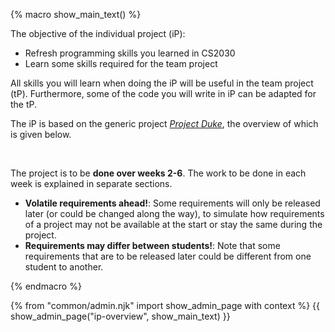 {% macro show_main_text() %}
<div id="main">

<div id="title">

</div>
<div id="body">

The objective of the individual project (iP):
* Refresh programming skills you learned in CS2030
* Learn some skills required for the team project

All skills you will learn when doing the iP will be useful in the team project (tP). Furthermore, some of the code you will write in iP can be adapted for the tP.

The iP is based on the generic project [_Project Duke_](../se-book-adapted/projectDuke/index.html), the overview of which is given below.

<include src="dukeFragment.md" boilerplate var-header="**Duke - Overview**" var-fragment="text.md#intro" />
<br>

The project is to be **done over weeks 2-6**. The work to be done in each week is explained in separate sections.

<box type="warning">

* **Volatile requirements ahead!**: Some requirements will only be released later (or could be changed along the way), to simulate how requirements of a project may not be available at the start or stay the same during the project.
* **Requirements may differ between students!**: Note that some requirements that are to be released later could be different from one student to another.
</box>

</div>
</div>
{% endmacro %}

{% from "common/admin.njk" import show_admin_page with context %}
{{ show_admin_page("ip-overview", show_main_text) }}